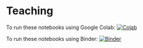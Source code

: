 # Teaching

To run these notebooks using Google Colab: [![Colab](https://www.tensorflow.org/images/colab_logo_32px.png)](https://colab.research.google.com/github/dpagonis/Teaching)

To run these notebooks using Binder: [![Binder](https://mybinder.org/badge_logo.svg)](https://mybinder.org/v2/gh/dpagonis/Teaching/HEAD)
